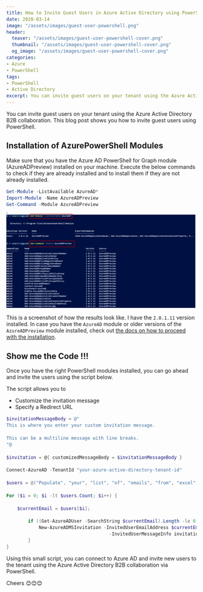 ```yaml
---
title: How to Invite Guest Users in Azure Active Directory using PowerShell
date: 2020-03-14
image: "/assets/images/guest-user-powershell.png"
header:
  teaser: "/assets/images/guest-user-powershell-cover.png"
  thumbnail: "/assets/images/guest-user-powershell-cover.png"
  og_image: "/assets/images/guest-user-powershell-cover.png"
categories:
- Azure
- PowerShell
tags:
- PowerShell
- Active Directory
excerpt: You can invite guest users on your tenant using the Azure Active Directory B2B collaboration. This blog post shows you how to invite guest users programmatically using PowerShell.
---
```


You can invite guest users on your tenant using the Azure Active Directory B2B collaboration. This blog post shows you how to invite guest users using PowerShell.

## Installation of AzurePowerShell Modules

Make sure that you have the Azure AD PowerShell for Graph module (AzureADPreview) installed on your machine. Execute the below commands to check if they are already installed and to install them if they are not already installed.

```powershell
Get-Module -ListAvailable AzureAD*
Import-Module -Name AzureADPreview
Get-Command -Module AzureADPreview
```

![Screenshot of AzureAD Preview PowerShell Module](/assets/images/guest-user-powershell.png)

This is a screenshot of how the results look like. I have the `2.0.1.11` version installed. In case you have the `AzureAD` module or older versions of the `AzureADPreview` module installed, check out [the docs on how to proceed with the installation](https://docs.microsoft.com/en-us/azure/active-directory/b2b/b2b-quickstart-invite-powershell).

## Show me the Code !!!

Once you have the right PowerShell modules installed, you can go ahead and invite the users using the script below.

The script allows you to

- Customize the invitation message
- Specify a Redirect URL

```powershell
$invitationMessageBody = @"
This is where you enter your custom invitation message.

This can be a multiline message with line breaks.
"@

$invitation = @{ customizedMessageBody = $invitationMessageBody }

Connect-AzureAD -TenantId "your-azure-active-directory-tenant-id"

$users = @("Populate", "your", "list", "of", "emails", "from", "excel", "or", "however", "you", "see", "fit");

For ($i = 0; $i -lt $users.Count; $i++) {

    $currentEmail = $users[$i];

        if ((Get-AzureADUser -SearchString $currentEmail).Length -le 0) {  # User not in AD. Send invite
            New-AzureADMSInvitation -InvitedUserEmailAddress $currentEmail -SendInvitationMessage $true `
                                      -InvitedUserMessageInfo invitation -InviteRedirectUrl "https://www.my-super-fancy-app.com"
        }
}
```

Using this small script, you can connect to Azure AD and invite new users to the tenant using the Azure Active Directory B2B collaboration via PowerShell.

Cheers 😊😊😊

